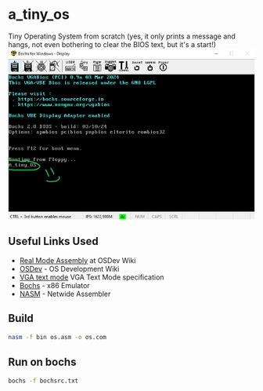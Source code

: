 # a_tiny_os

Tiny Operating System from scratch
(yes, it only prints a message and hangs, not even bothering to clear the BIOS text, but it's a start!)
![proof :)](./A_tiny_OS.png)

## Useful Links Used

- [Real Mode Assembly](https://wiki.osdev.org/Real_mode_assembly_I) at OSDev Wiki
- [OSDev](https://wiki.osdev.org/Main_Page) - OS Development Wiki
- [VGA text mode](https://en.wikipedia.org/wiki/VGA_text_mode) VGA Text Mode specification
- [Bochs](http://bochs.sourceforge.net/) - x86 Emulator
- [NASM](https://www.nasm.us/) - Netwide Assembler

## Build

```bash
nasm -f bin os.asm -o os.com
```

## Run on bochs

```bash
bochs -f bochsrc.txt
```
